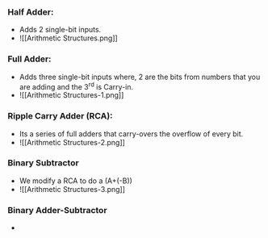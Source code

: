 ### Half Adder:
- Adds 2 single-bit inputs.
- ![[Arithmetic Structures.png]]

### Full Adder:
- Adds three single-bit inputs where, 2 are the bits from numbers that you are adding and the 3<sup>rd</sup> is Carry-in.
- ![[Arithmetic Structures-1.png]]

### Ripple Carry Adder (RCA):
- Its a series of full adders that carry-overs the overflow of every bit.
- ![[Arithmetic Structures-2.png]]

### Binary Subtractor
- We modify a RCA to do a (A+(-B))
- ![[Arithmetic Structures-3.png]]

### Binary Adder-Subtractor
- 